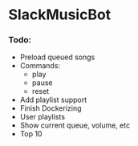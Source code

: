 # SlackMusicBot

### Todo:

* Preload queued songs
* Commands:
  * play
  * pause
  * reset
* Add playlist support
* Finish Dockerizing
* User playlists 
* Show current queue, volume, etc
* Top 10